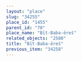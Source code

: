 ```yaml
---
layout: "place"
slug: "34255"
place_id: "1455"
parent_id: "70"
place_name: "Bīt-Baba-ēreš"
related_objects: "2580"
title: "Bīt-Baba-ēreš"
previous_item: "34258"
---
```

